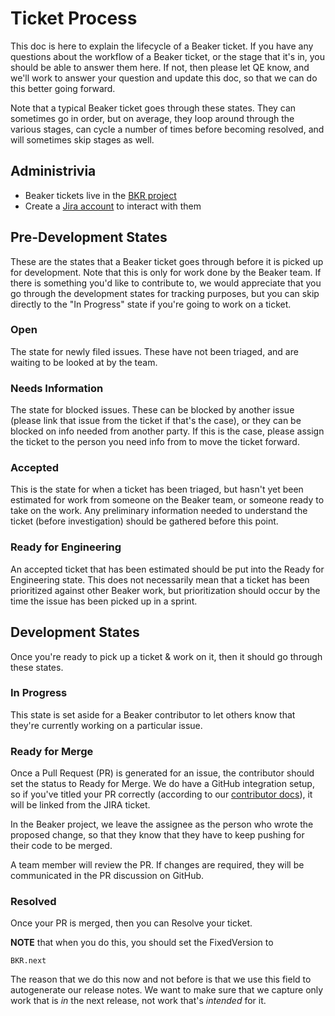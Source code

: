 # Ticket Process

This doc is here to explain the lifecycle of a Beaker ticket. If you have any questions about the workflow of a Beaker ticket, or the stage that it's in, you should be able to answer them here. If not, then please let QE know, and we'll work to answer your question and update this doc, so that we can do this better going forward.

Note that a typical Beaker ticket goes through these states. They can sometimes go in order, but on average, they loop around through the various stages, can cycle a number of times before becoming resolved, and will sometimes skip stages as well.

## Administrivia

- Beaker tickets live in the [BKR project](https://tickets.puppetlabs.com/issues/?jql=project%20%3D%20BKR)
- Create a [Jira account](http://tickets.puppetlabs.com) to interact with them

## Pre-Development States

These are the states that a Beaker ticket goes through before it is picked up for development. Note that this is only for work done by the Beaker team. If there is something you'd like to contribute to, we would appreciate that you go through the development states for tracking purposes, but you can skip directly to the "In Progress" state if you're going to work on a ticket.

### Open

The state for newly filed issues. These have not been triaged, and are waiting to be looked at by the team.

### Needs Information

The state for blocked issues. These can be blocked by another issue (please link that issue from the ticket if that's the case), or they can be blocked on info needed from another party. If this is the case, please assign the ticket to the person you need info from to move the ticket forward.

### Accepted

This is the state for when a ticket has been triaged, but hasn't yet been estimated for work from someone on the Beaker team, or someone ready to take on the work. Any preliminary information needed to understand the ticket (before investigation) should be gathered before this point.

### Ready for Engineering

An accepted ticket that has been estimated should be put into the Ready for Engineering state. This does not necessarily mean that a ticket has been prioritized against other Beaker work, but prioritization should occur by the time the issue has been picked up in a sprint.

## Development States

Once you're ready to pick up a ticket & work on it, then it should go through these states.

### In Progress

This state is set aside for a Beaker contributor to let others know that they're currently working on a particular issue.

### Ready for Merge

Once a Pull Request (PR) is generated for an issue, the contributor should set the status to Ready for Merge. We do have a GitHub integration setup, so if you've titled your PR correctly (according to our [contributor docs](/CONTRIBUTING.md)), it will be linked from the JIRA ticket.

In the Beaker project, we leave the assignee as the person who wrote the proposed change, so that they know that they have to keep pushing for their code to be merged.

A team member will review the PR. If changes are required, they will be communicated in the PR discussion on GitHub.

### Resolved

Once your PR is merged, then you can Resolve your ticket.

**NOTE** that when you do this, you should set the FixedVersion to

    BKR.next

The reason that we do this now and not before is that we use this field to autogenerate our release notes. We want to make sure that we capture only work that is _in_ the next release, not work that's _intended_ for it.
